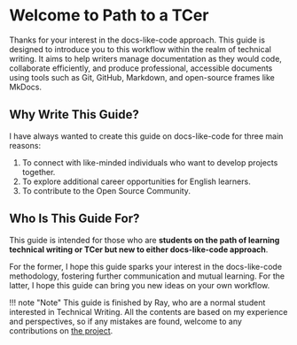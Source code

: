 # Welcome to Path to a TCer

Thanks for your interest in the docs-like-code approach. This guide is designed to introduce you to this workflow within the realm of technical writing. It aims to help writers manage documentation as they would code, collaborate efficiently, and produce professional, accessible documents using tools such as Git, GitHub, Markdown, and open-source frames like MkDocs.

## Why Write This Guide?

I have always wanted to create this guide on docs-like-code for three main reasons:

1. To connect with like-minded individuals who want to develop projects together.
2. To explore additional career opportunities for English learners.
3. To contribute to the Open Source Community.

## Who Is This Guide For?

This guide is intended for those who are **students on the path of learning technical writing or TCer but new to either docs-like-code approach**.

For the former, I hope this guide sparks your interest in the docs-like-code methodology, fostering further communication and mutual learning. For the latter, I hope this guide can bring you new ideas on your own workflow.

!!! note "Note"
    This guide is finished by Ray, who are a normal student interested in Technical Writing. All the contents are based on my experience and perspectives, so if any mistakes are found, welcome to any contributions on [the project](https://github.com/TCCQUPT/tc_learning_path).
